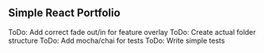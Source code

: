 ## Simple React Portfolio

ToDo: Add correct fade out/in for feature overlay
ToDo: Create actual folder structure
ToDo: Add mocha/chai for tests
ToDo: Write simple tests